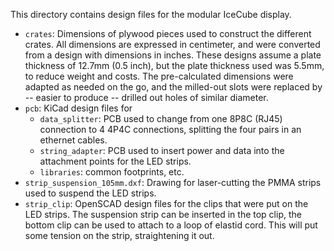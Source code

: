 This directory contains design files for the modular IceCube
display.

* `crates`: Dimensions of plywood pieces used to construct the different crates.
    All dimensions are expressed in centimeter, and were converted from a design
    with dimensions in inches.
    These designs assume a plate thickness of 12.7mm (0.5 inch), but the plate
    thickness used was 5.5mm, to reduce weight and costs. The pre-calculated
    dimensions were adapted as needed on the go, and the milled-out slots were
    replaced by -- easier to produce -- drilled out holes of similar diameter.
* `pcb`: KiCad design files for
  * `data_splitter`: PCB used to change from one 8P8C (RJ45) connection to 4
    4P4C connections, splitting the four pairs in an ethernet cables.
  * `string_adapter`: PCB used to insert power and data into the attachment
    points for the LED strips.
  * `libraries`: common footprints, etc.
* `strip_suspension_105mm.dxf`: Drawing for laser-cutting the PMMA strips used
  to suspend the LED strips.
* `strip_clip`: OpenSCAD design files for the clips that were put on the LED
  strips.
  The suspension strip can be inserted in the top clip, the bottom clip can
  be used to attach to a loop of elastid cord. This will put some tension
  on the strip, straightening it out.
